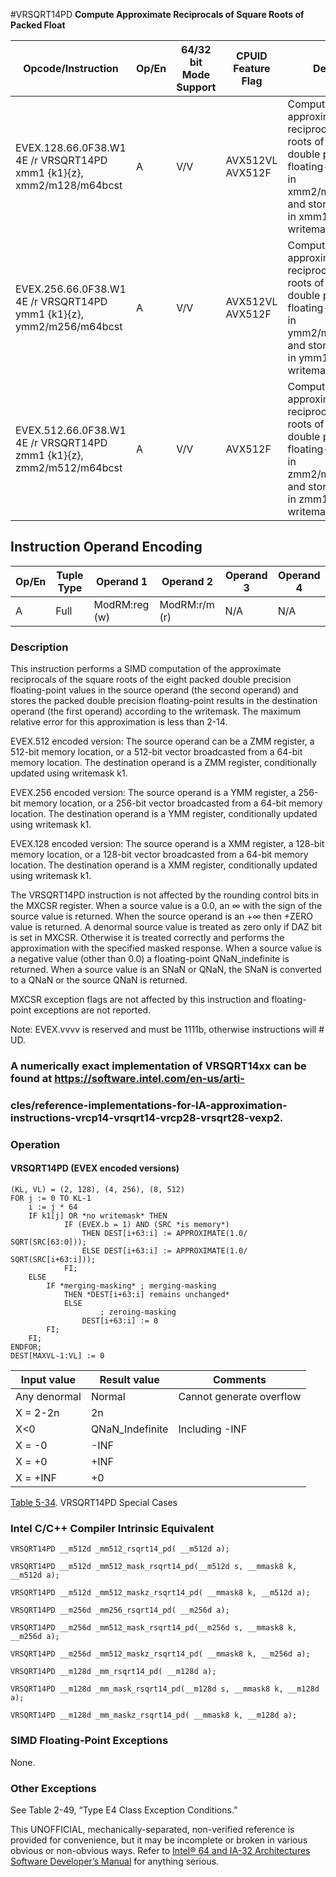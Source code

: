 #VRSQRT14PD
**Compute Approximate Reciprocals of Square Roots of Packed Float**

| Opcode/Instruction                                                   | Op/En | 64/32 bit Mode Support | CPUID Feature Flag | Description                                                                                                                                                                 |
| -------------------------------------------------------------------- | ----- | ---------------------- | ------------------ | --------------------------------------------------------------------------------------------------------------------------------------------------------------------------- |
| EVEX.128.66.0F38.W1 4E /r VRSQRT14PD xmm1 {k1}{z}, xmm2/m128/m64bcst | A     | V/V                    | AVX512VL AVX512F   | Computes the approximate reciprocal square roots of the packed double precision floating-point values in xmm2/m128/m64bcst and stores the results in xmm1. Under writemask. |
| EVEX.256.66.0F38.W1 4E /r VRSQRT14PD ymm1 {k1}{z}, ymm2/m256/m64bcst | A     | V/V                    | AVX512VL AVX512F   | Computes the approximate reciprocal square roots of the packed double precision floating-point values in ymm2/m256/m64bcst and stores the results in ymm1. Under writemask. |
| EVEX.512.66.0F38.W1 4E /r VRSQRT14PD zmm1 {k1}{z}, zmm2/m512/m64bcst | A     | V/V                    | AVX512F            | Computes the approximate reciprocal square roots of the packed double precision floating-point values in zmm2/m512/m64bcst and stores the results in zmm1 under writemask.  |

## Instruction Operand Encoding

| Op/En | Tuple Type | Operand 1     | Operand 2     | Operand 3 | Operand 4 |
| ----- | ---------- | ------------- | ------------- | --------- | --------- |
| A     | Full       | ModRM:reg (w) | ModRM:r/m (r) | N/A       | N/A       |

### Description

This instruction performs a SIMD computation of the approximate reciprocals of the square roots of the eight packed double precision floating-point values in the source operand (the second operand) and stores the packed double precision floating-point results in the destination operand (the first operand) according to the writemask. The maximum relative error for this approximation is less than 2-14.

EVEX.512 encoded version: The source operand can be a ZMM register, a 512-bit memory location, or a 512-bit vector broadcasted from a 64-bit memory location. The destination operand is a ZMM register, conditionally updated using writemask k1.

EVEX.256 encoded version: The source operand is a YMM register, a 256-bit memory location, or a 256-bit vector broadcasted from a 64-bit memory location. The destination operand is a YMM register, conditionally updated using writemask k1.

EVEX.128 encoded version: The source operand is a XMM register, a 128-bit memory location, or a 128-bit vector broadcasted from a 64-bit memory location. The destination operand is a XMM register, conditionally updated using writemask k1.

The VRSQRT14PD instruction is not affected by the rounding control bits in the MXCSR register. When a source value is a 0.0, an ∞ with the sign of the source value is returned. When the source operand is an +∞ then +ZERO value is returned. A denormal source value is treated as zero only if DAZ bit is set in MXCSR. Otherwise it is treated correctly and performs the approximation with the specified masked response. When a source value is a negative value (other than 0.0) a floating-point QNaN_indefinite is returned. When a source value is an SNaN or QNaN, the SNaN is converted to a QNaN or the source QNaN is returned.

MXCSR exception flags are not affected by this instruction and floating-point exceptions are not reported.

Note: EVEX.vvvv is reserved and must be 1111b, otherwise instructions will #​​​UD.

### A numerically exact implementation of VRSQRT14xx can be found at https://software.intel.com/en-us/arti-

### cles/reference-implementations-for-IA-approximation-instructions-vrcp14-vrsqrt14-vrcp28-vrsqrt28-vexp2.

### Operation

#### VRSQRT14PD (EVEX encoded versions)

```
(KL, VL) = (2, 128), (4, 256), (8, 512)
FOR j := 0 TO KL-1
    i := j * 64
    IF k1[j] OR *no writemask* THEN
            IF (EVEX.b = 1) AND (SRC *is memory*)
                THEN DEST[i+63:i] := APPROXIMATE(1.0/ SQRT(SRC[63:0]));
                ELSE DEST[i+63:i] := APPROXIMATE(1.0/ SQRT(SRC[i+63:i]));
            FI;
    ELSE
        IF *merging-masking* ; merging-masking
            THEN *DEST[i+63:i] remains unchanged*
            ELSE
                    ; zeroing-masking
                DEST[i+63:i] := 0
        FI;
    FI;
ENDFOR;
DEST[MAXVL-1:VL] := 0

```

| Input value  | Result value    | Comments                 |
| ------------ | --------------- | ------------------------ |
| Any denormal | Normal          | Cannot generate overflow |
| X = 2-2n     | 2n              |                          |
| X<0          | QNaN_Indefinite | Including -INF           |
| X = -0       | -INF            |                          |
| X = +0       | +INF            |                          |
| X = +INF     | +0              |                          |

[Table 5-34](/x86/vrsqrt14pd#tbl-5-34). VRSQRT14PD Special Cases

### Intel C/C++ Compiler Intrinsic Equivalent

```
VRSQRT14PD __m512d _mm512_rsqrt14_pd( __m512d a);

```

```
VRSQRT14PD __m512d _mm512_mask_rsqrt14_pd(__m512d s, __mmask8 k, __m512d a);

```

```
VRSQRT14PD __m512d _mm512_maskz_rsqrt14_pd( __mmask8 k, __m512d a);

```

```
VRSQRT14PD __m256d _mm256_rsqrt14_pd( __m256d a);

```

```
VRSQRT14PD __m256d _mm512_mask_rsqrt14_pd(__m256d s, __mmask8 k, __m256d a);

```

```
VRSQRT14PD __m256d _mm512_maskz_rsqrt14_pd( __mmask8 k, __m256d a);

```

```
VRSQRT14PD __m128d _mm_rsqrt14_pd( __m128d a);

```

```
VRSQRT14PD __m128d _mm_mask_rsqrt14_pd(__m128d s, __mmask8 k, __m128d a);

```

```
VRSQRT14PD __m128d _mm_maskz_rsqrt14_pd( __mmask8 k, __m128d a);

```

### SIMD Floating-Point Exceptions

None.

### Other Exceptions

See Table 2-49, “Type E4 Class Exception Conditions.”

This UNOFFICIAL, mechanically-separated, non-verified reference is provided for convenience, but it may be
incomplete or broken in various obvious or non-obvious
ways. Refer to [Intel® 64 and IA-32 Architectures Software Developer’s Manual](https://software.intel.com/en-us/download/intel-64-and-ia-32-architectures-sdm-combined-volumes-1-2a-2b-2c-2d-3a-3b-3c-3d-and-4) for anything serious.
